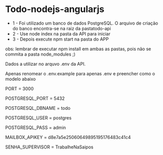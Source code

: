# Todo-nodejs-angularjs
- 1 - Foi utilizado um banco de dados PostgreSQL. O arquivo de criação do banco encontra-se na raiz da pastatodo-api
- 2 - Use node index na pasta da API para iniciar
- 3 - Depois execute npm start na pasta do APP

obs: lembrar de executar npm install em ambas as pastas, pois não se commita a pasta node_modules ;)

Dados a utilizar no arquvo .env da API.

Apenas renomear o .env.example para apenas .env e preencher como o modelo abaixo

PORT = 3000

POSTGRESQL_PORT = 5432

POSTGRESQL_DBNAME = todo

POSTGRESQL_USER = postgres

POSTGRESQL_PASS = admin

MAILBOX_APIKEY = d8e7a5e25060649895195176483c41c4

SENHA_SUPERVISOR = TrabalheNaSaipos
